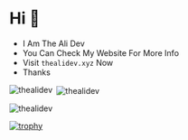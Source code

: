 # Hi :wave:  
- I Am The Ali Dev  
- You Can Check My Website For More Info  
-  Visit `thealidev.xyz` Now  
- Thanks  
<p><img align="left" src="https://github-readme-stats.vercel.app/api/top-langs?username=thealidev&show_icons=true&locale=en&layout=compact" alt="thealidev" /></p>
   
<p>&nbsp;<img align="center" src="https://github-readme-stats.vercel.app/api?username=thealidev&show_icons=true&locale=en" alt="thealidev" /></p>
  
<p><img align="center" src="https://github-readme-streak-stats.herokuapp.com/?user=thealidev&" alt="thealidev" /></p>
  
[![trophy](https://github-profile-trophy.vercel.app/?username=thealidev&theme=flat&margin-h=15)](https://github.com/ryo-ma/github-profile-trophy)  
